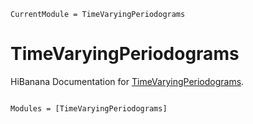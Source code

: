 ```@meta
CurrentModule = TimeVaryingPeriodograms
```

# TimeVaryingPeriodograms
HiBanana
Documentation for [TimeVaryingPeriodograms](https://github.com/OskarGU/TimeVaryingPeriodograms.jl).

```@index
```

```@autodocs
Modules = [TimeVaryingPeriodograms]
```
